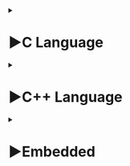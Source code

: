 <details>
  <summary><h1>▶C Language</h1></summary>

<details>
  <summary><h2>Complier</h2></summary>
	
Quy trình dịch là quá trình chuyển đổi từ ngôn ngữ bậc cao (NNBC) (C/C++, Pascal, Java, C#…) sang ngôn ngữ đích (ngôn ngữ máy) để máy tính có thể hiểu và thực thi. Ngôn ngữ lập trình C là một ngôn ngữ dạng biên dịch. Chương trình được viết bằng C muốn chạy được trên máy tính phải trải qua một quá trình biên dịch để chuyển đổi từ dạng mã nguồn sang chương trình dạng mã thực thi. Quá trình được chia ra làm 4 giai đoạn chính:
+ Giai đoàn tiền xử lý (Pre-processor)
+ Giai đoạn dịch NNBC sang Asembly (Compiler)
+ Giai đoạn dịch asembly sang ngôn ngữ máy (Asember)
+ Giai đoạn liên kết (Linker)
![image](https://github.com/hunggiao/Embedded-Interview/assets/133474779/3f495174-6b9e-4150-94d1-a534fbd11454)

**1. Giai đoạn tiền xử lý – Preprocessor**
Giai đoạn này sẽ thực hiện:
+ Nhận mã nguồn
+ Xóa bỏ tất cả chú thích, comments của chương trình
+ Chỉ thị tiền xử lý (bắt đầu bằng #) cũng được xử lý

	_Ví dụ_: chỉ thị #include cho phép ghép thêm mã chương trình của một tệp tiêu để vào mã nguồn cần dịch. Các hằng số được định nghĩa bằng #define sẽ được thay thế bằng giá trị cụ thể tại mỗi nơi sử dụng trong chương trình.
	
**2. Công đoạn dịch Ngôn Ngữ Bậc Cao sang Assembly**
+ Phân tích cú pháp (syntax) của mã nguồn NNBC
+ Chuyển chúng sang dạng mã Assembly là một ngôn ngữ bậc thấp (hợp ngữ) gần với tập lệnh của bộ vi xử lý.

**3. Công đoạn dịch Assembly**
+ Dich chương trình => Sang mã máy 0 và 1
+ Một tệp mã máy (.obj) sinh ra trong hệ thống sau đó.

**4. Giai đoạn Linker**
+ Trong giai đoạn này mã máy của một chương trình dịch từ nhiều nguồn (file .c hoặc file thư viện .lib) được liên kết lại với nhau để tạo thành chương trình đích duy nhất
+ Mã máy của các hàm thư viện gọi trong chương trình cũng được đưa vào chương trình cuối trong giai đoạn này.
+ Chính vì vậy mà các lỗi liên quan đến việc gọi hàm hay sử dụng biến tổng thể mà không tồn tại sẽ bị phát hiện. Kể cả lỗi viết chương trình chính không có hàm main() cũng được phát hiện trong liên kết.

=> Kết thúc quá trình tất cả các đối tượng được liên kết lại với nhau thành một chương trình có thể thực thi được (executable hay .exe) thống nhất.

</details>

<details>
  <summary><h2>Phân vùng nhớ</h2></summary>

![image](https://github.com/hunggiao/Embedded-Interview/assets/133474779/4852764e-2926-47d6-86d2-aadc7d29bc7f)

**1. Text:**
* Quyền truy cập chỉ Read và nó chưa lệnh để thực thi nên tránh sửa đổi instruction.
* Chứa khai báo hằng số trong chương trình (.rodata)

**2. Data:**
* Quyền truy cập là read-write.
* Chứa biến toàn cục or biến static với giá trị khởi tạo khác không.
* Được giải phóng khi kết thúc chương trình.

**3. Bss:**
* Quyền truy cập là read-write.
* Chứa biến toàn cục or biến static với giá trị khởi tạo bằng không or không khởi tạo.
* Được giải phóng khi kết thúc chương trình.

**4. Stack:**
* Quyền truy cập là read-write.
* Được sử dụng cấp phát cho biến local, input parameter của hàm,…
* Sẽ được giải phóng khi ra khỏi block code/hàm

**5. Heap:**
* Quyền truy cập là read-write.
* Được sử dụng để cấp phát bộ nhớ động như: Malloc, Calloc, …
* Sẽ được giải phóng khi gọi hàm free,…

***:point_right: Stack và Heap ?***
* Bộ nhớ Heap và bộ nhớ Stack bản chất đều cùng là vùng nhớ được tạo ra và lưu trữ trong RAM khi chương trình được thực thi.
* Bộ nhớ Stack được dùng để lưu trữ các biến cục bộ trong hàm, tham số truyền vào... Truy cập vào bộ nhớ này rất nhanh và được thực thi khi chương trình được biên dịch.
* Bộ nhớ Heap được dùng để lưu trữ vùng nhớ cho những biến con trỏ được cấp phát động bởi các hàm malloc - calloc - realloc (trong C)
* Kích thước vùng nhớ
> Stack: kích thước của bộ nhớ Stack là cố định, tùy thuộc vào từng hệ điều hành, ví dụ hệ điều hành Windows là 1 MB, hệ điều hành Linux là 8 MB (lưu ý là con số có thể khác tùy thuộc vào kiến trúc hệ điều hành của bạn).

> Heap: kích thước của bộ nhớ Heap là không cố định, có thể tăng giảm do đó đáp ứng được nhu cầu lưu trữ dữ liệu của chương trình.
* Đặc điểm vùng nhớ
> Stack: vùng nhớ Stack được quản lý bởi hệ điều hành, dữ liệu được lưu trong Stack sẽ tự động hủy khi hàm thực hiện xong công việc của mình.

> Heap: Vùng nhớ Heap được quản lý bởi lập trình viên (trong C hoặc C++), dữ liệu trong Heap sẽ không bị hủy khi hàm thực hiện xong, điều đó có nghĩa bạn phải tự tay hủy vùng nhớ bằng câu lệnh free (trong C), và delete hoặc delete [] (trong C++), nếu không sẽ xảy ra hiện tượng rò rỉ bộ nhớ. 

_Lưu ý:_ việc tự động dọn vùng nhớ còn tùy thuộc vào trình biên dịch trung gian.
* Vấn đề lỗi xảy ra đối với vùng nhớ
> Stack: bởi vì bộ nhớ Stack cố định nên nếu chương trình bạn sử dụng quá nhiều bộ nhớ vượt quá khả năng lưu trữ của Stack chắc chắn sẽ xảy ra tình trạng tràn bộ nhớ Stack (Stack overflow), các trường hợp xảy ra như bạn khởi tạo quá nhiều biến cục bộ, hàm đệ quy vô hạn,...

_Ví dụ về tràn bộ nhớ Stack với hàm đệ quy vô hạn:_
```
int foo(int x){

   printf("De quy khong gioi han\n");
    
   return foo(x);
    
}
```
> Heap: Nếu bạn liên tục cấp phát vùng nhớ mà không giải phóng thì sẽ bị lỗi tràn vùng nhớ Heap (Heap overflow).
Nếu bạn khởi tạo một vùng nhớ quá lớn mà vùng nhớ Heap không thể lưu trữ một lần được sẽ bị lỗi khởi tạo vùng nhớ Heap thất bại.

_Ví dụ trường hợp khởi tạo vùng nhớ Heap quá lớn:_

`int *A = (int *)malloc(18446744073709551615);`

</details>

<details>
  <summary><h2>Macro, Function, Inline</h2></summary>

**1. Macro:**

* Được xử lý bởi preprocessor
* Thay thế đoạn code được khai báo macro vào bất cứ chỗ nào xuất hiện macro đó
* VD: #define SUM(a,b)     (a+b)
* Preprocessor khi gặp bất kỳ lời gọi SUM(first+last) nào thì thay ngay bằng (first+last)

**2. Inline:**

* Được xử lý bởi compiler
* Được khai báo với từ khóa inline
* Khi compiler thấy bất kỳ chỗ nào xuất hiện inline function, nó sẽ thay thế chỗ đó bởi định nghĩa của hàm đã được compile tương ứng. –> Phần được thay thế không phải code mà là đoạn code đã được compile
	
**3. Function**

* Khi thấy hàm được gọi, compiler sẽ phải lưu con trỏ chương trình PC hiện tại vào stack; chuyển PC tới hàm được gọi, thực hiện hàm đó xong và lấy kết quả trả về; sau đó quay lại vị trí ban đầu trong stack trước khi gọi hàm và tiếp tục thực hiện chương trình.
* Như có thể thấy, các này khiến chương trình tốn thời gian hơn là chỉ cần thay thế đoạn code đã được compile (cách của inline function)

**4. So sánh**

* Macro đơn giản là chỉ thay thế đoạn code macro vào chỗ được gọi trước khi được biên dịch
* Inline thay thế đoạn mã code đã được biên dịch vào chỗ được gọi
* Hàm bình thường phải tạo một function call, lưu địa chỉ trước khi gọi hàm vào stack sau đó mới thực hiện hàm và sau cùng là quay trở về địa chỉ trên stack trước khi gọi hàm và thực hiện tiếp chương trình
* Macro khiến code trở nên dài hơn rất nhiều so với bình thường nhưng thời gian chạy nhanh.
* Hàm inline cũng khiến code dài hơn, tuy nhiên nó làm giảm thời gian chạy chương trình
* Hàm bình thường sẽ phải gọi function call nên tốn thời gian hơn inline function nhưng code ngắn gọn hơn.

</details>

<details>
  <summary><h2>Thao tác BIT</h2></summary>

**1. AND: x=y & z**

![image](https://github.com/hunggiao/Embedded-Interview/assets/133474779/4792bda0-11e7-42ab-be91-24f3913a14cb)
![image](https://github.com/hunggiao/Embedded-Interview/assets/133474779/d3561b69-3f42-43be-882b-4521d221ab60)

**2. NOT: x=~y**

![image](https://github.com/hunggiao/Embedded-Interview/assets/133474779/171570a9-e47e-426f-b767-936f07b3da5c)
![image](https://github.com/hunggiao/Embedded-Interview/assets/133474779/bb83e7dd-62e9-42b4-88a4-eacea3ede919)

**3. OR: x=y | z**

![image](https://github.com/hunggiao/Embedded-Interview/assets/133474779/38cba77d-f2be-4fc5-b936-8c19f6652cd0)
![image](https://github.com/hunggiao/Embedded-Interview/assets/133474779/2bba2c0c-d39c-4349-94a0-59f17229c219)

**4. XOR: x = y ^ z**

![image](https://github.com/hunggiao/Embedded-Interview/assets/133474779/328b53db-f44c-4519-b35b-65275ce82205)
![image](https://github.com/hunggiao/Embedded-Interview/assets/133474779/62261a3f-24f3-452b-b13d-4322da32269b)
  
**5. Dịch Bit: >> (Dịch phải) và << ( Dịch trái )**
 
![image](https://github.com/hunggiao/Embedded-Interview/assets/133474779/2e1f97a1-a4d2-4422-923c-546b76e0d9f7)
***
**:blue_square: Ví dụ: Giả sử có 1 vi điều khiển 8bit (1 lần quét điều khiển được 8 chân)**

![image](https://github.com/hunggiao/Embedded-Interview/assets/133474779/e7d842d4-46ba-405e-885c-79b5e9e6ab99)
* Xây dựng thuật toán set mức cao thấp tại các chân pin:

> Thuật toán set mức cao: PORTA=0b00000000
```
    PORTA = PORTA |(0b10000000 >> pin);
```

=> Giả sử set chân PIN4 về mức cao thì pin=5, 0b10000000 dịch sang phải 5 bit là: 0b00001000 rồi thực hiện phép OR với PORTA thì cho kết quả là: 0b00001000 (chân PIN4 đã set về mức cao).
> Thuật toán set mức thấp: PORTA=0b11111111
```
    PORTA = PORTA & ~(0b10000000 >> pin); 
```

=> Giả sử set chân PIN3 về mức thấp thì pin=4, 0b10000000 dịch sang phải 4 bit là: 0b00010000, NOT của 0b00010000 là 0b11101111 rồi thực hiện phép AND với PORTA thì cho kết quả là: 0b11101111 (chân PIN3 đã set về mức thấp).

</details>

<details>
  <summary><h2>Struct và union</h2></summary>

Về mặt ý nghĩa, struct và union cơ bản giống nhau. Tuy nhiên, về mặt lưu trữ trong bộ nhớ, chúng có sự khác biệt rõ rệt như sau:

* Struct: Dữ liệu của các thành viên của struct được lưu trữ ở những vùng nhớ khác nhau. Do đó kích thước của 1 struct tối thiểu bằng kích thước các thành viên cộng lại tại vì còn phụ thuộc vào bộ nhớ đệm (struct padding)

* Union : Dữ liệu các thành viên sẽ dùng chung 1 vùng nhớ. Kích thước của union được tính là kích thước lớn nhất của kiểu dữ liệu trong union. Việc thay đổi nội dung của 1 thành viên sẽ dẫn đến thay đổi nội dung của các thành viên khác.

</details>

<details>
  <summary><h2>Static</h2></summary>

* Biến static cục bộ là biến được khởi tạo 1 lần duy nhất và tồn tại trong suốt thời gian chạy chương trình. Giá trị của nó không bị mất đi khi kết thúc hàm. Khác với biến static toàn cục là có thể gọi bất cứ đâu trong chương trình, biến static cục bộ chỉ có thể gọi trong nội bộ hàm khởi tạo nó. Mỗi lần hàm được gọi, giá trị của biến chính bằng giá trị tại lần gần nhất hàm được gọi.
* Biến static toàn cục chỉ được truy cập và sử dụng trong nội bộ file khai báo nó, những file khác không truy cập được.

</details>

<details>
  <summary><h2>Pointer</h2></summary>
	
**:blue_square: Khái niệm con trỏ**
* Bộ nhớ RAM chứa rất nhiều ô nhớ, mỗi ô nhớ có kích thước 1 byte.
* Mỗi ô nhớ có địa chỉ duy nhất và địa chỉ này được đánh số từ 0 trở đi. Nếu CPU 32 bit thì có 2^32 địa chỉ có thể đánh cho các ô nhớ trong RAM.

![image](https://github.com/hunggiao/Embedded-Interview/assets/133474779/f787560d-631e-419e-a6bc-0724e36628c1)

* Khi khai báo biến, trình biên dịch dành riêng một vùng nhớ với địa chỉ duy nhất để lưu biến. Trình biên dịch có nhiệm vụ liên kết địa chỉ ô nhớ đó với tên biến. Khi gọi tên biến, nó sẽ truy xuất tự động đến ô nhớ đã liên kết với tên biến để lấy dữ liệu. Các bạn phải luôn phân biệt giữa địa chỉ bộ nhớ và dữ liệu được lưu trong đó.

![image](https://github.com/hunggiao/Embedded-Interview/assets/133474779/83344433-7a60-4968-aa31-1cd15283555f)

* Địa chỉ của biến bản chất cũng là một con số thường được biểu diễn ở hệ cơ số 16. Ta có thể sử dụng con trỏ (pointer) để lưu địa chỉ của các biến.

**:blue_square: Con trỏ là gì?**

* Trong ngôn ngữ C/C++, con trỏ (pointer) là những biến lưu trữ địa chỉ bộ nhớ của những biến khác.

![image](https://github.com/hunggiao/Embedded-Interview/assets/133474779/aee473df-3636-43fd-ad0d-4407df5c47fd)

* Trong hình trên, biến var lưu giá trị 5 có địa chỉ là 0x61ff08. Biến pointVar là biến con trỏ, lưu địa chỉ của biến var (trỏ đến vùng nhớ của biến var), tức là nó lưu giá trị 0x61ff08.

**1. Con trỏ NULL:**

* Con trỏ NULL là con trỏ lưu địa chỉ 0x00000000. Tức địa chỉ bộ nhớ 0, có ý nghĩa đặc biệt, cho biết con trỏ không trỏ vào đâu cả.

```
int *p2;//con trỏ chưa khởi tạo, vẫn trỏ đến một vùng nhớ nào đó không xác định
int *p3 = NULL;//con trỏ null không trỏ đến vùng nhớ nào
```

**2. Con trỏ hàm:**

* Con trỏ hàm là con trỏ được tạo ra để lưu trữ địa chỉ của một hàm trong bộ nhớ máy tính.

* Một con trỏ hàm có thể khởi tạo theo mẫu sau:

<kiểu trả về> (*<tên con trỏ>)(<danh sách đối số>);

**3. Con trỏ void:**

* Con trỏ void là con trỏ có thể trỏ đến các vùng nhớ có các kiểu dữ liệu khác nhau

```
int n;
float f;
double d;

void *ptr;
ptr = &n; // ok
ptr = &f; // ok
ptr = &d; // ok
```

* Tuy nhiên, con trỏ void không xác định được kiểu dữ liệu của vùng nhớ mà nó trỏ tới. Vì vậy muốn truy cập xuất trực tiếp nội dung, ta cần ép kiểu cho con trỏ đó.

**4. Pointer to pointer:**

* Pointer to pointer là một loại con trỏ dùng để lưu trữ địa chỉ của biến con trỏ.
* Con trỏ trỏ đến con trỏ hoạt động như một con trỏ thông thường. Chúng ta có thể sử dụng toán tử dereference (*) để truy cập giá trị của con trỏ.

```
int main()	{

	int value = 100;
	int *ptr = &value;
	int **p_to_p = &ptr;

	pirntf("%p", p_to_p); //In ra địa chỉ của con trỏ ptr
	printf("%p", *p_to_p); //In ra địa chỉ mà con trỏ ptr đang trỏ đến (địa chỉ của biến value)
	printf("%d", **p_to_p); //In ra giá trị mà con trỏ ptr đang trỏ đến (giá trị của biến value)

	return 0;
}
```

</details>
</details>

<details>
  <summary><h1>▶C++ Language</h1></summary>
<details>
  <summary><h2>Class trong C++</h2></summary>

**1. Class là gì?**

Class hay lớp là một mô tả trừu tượng (abstract) của nhóm các đối tượng (object) có cùng bản chất, ngược lại mỗi một đối tượng là một thể hiện cụ thể (instance) cho những mô tả trừu tượng đó. Một class trong C++ sẽ có các đặc điểm sau:

* Một class bao gồm các thành phần dữ liệu (thuộc tính hay property) và các phương thức (hàm thành phần hay method).

* Class thực chất là một kiểu dữ liệu do người lập trình định nghĩa.

*  Trong C++, từ khóa class sẽ chỉ điểm bắt đầu của một class sẽ được cài đặt.

**_Ví dụ về một class đơn giản, class Car:_** Một chiếc xe hơi vậy thì sẽ có chung những đặc điểm là đều có vô lăng, có bánh xe nhiều hơn 3, có động cơ… Đó là một class, một cái model hay mẫu mà người ta đã quy định là nếu đúng như vậy thì nó là xe hơi. Nhưng mà xe thì có thể có nhiều hãng khác nhau, BMW, Vinfast, Toyota… Thì mỗi hãng xe lại có những model xe khác nhau nhưng chúng đều là xe hơi. Vậy thì trong lập trình cũng vậy, class là quy định ra một mẫu, một cái model mà các thể hiện của nó (instance) hay đối tượng (object) phải tuân theo.

**2. Khai báo class và sử dụng class**

**_Ví dụ một class cơ bản:_**

```
class Person {
public:
   string firstName; // property
   string lastName; // property
   int age; // property
   void fullname() { // method
      cout << firstName << ' ' << lastName;
   }
};
```

- Cú pháp tạo object của một class và sử dụng các thuộc tính và phương thức:

```
Person person;
person.firstName = "Khiem";
person.lastName = "Le";
person.fullname(); // sẽ in ra màn hình là "Khiem Le"
```

**3. Access modifiers & properties declaration**

Access modifier là phạm vi truy cập của các thuộc tính và phương thức sẽ được khai báo bên dưới nó. Có 3 phạm vi truy cập trong C++ là public, private và protected:

 * Các thuộc tính và phương thức khai báo public thì có thể được truy cập trực tiếp thông qua instance của class đó. Các thuộc tính nên khai báo là public nếu bạn không có ràng buộc điều kiện trước khi gán (người dùng có thể thoải mái gán giá trị) hoặc bạn không cần xử lý trước khi trả về giá trị thuộc tính

 * Các thuộc tính private thường được sử dụng khi bạn không mong muốn người khác có thể tùy ý gán giá trị hoặc là bạn muốn xử lý trước khi trả về giá trị

 * Đối với protected, các phương thức và thuộc tính chỉ có thể truy cập qua các class kế thừa nó hoặc chính nó.

***Ví dụ:***

```
class MyClass
{
   public:
          int public_property;
   private:
          int _private_property;
};
```

**4. Method declaration**

- Phương thức cũng giống như một hàm bình thường.

- Đối với phương thức thì có hai cách định nghĩa thi hành: định nghĩa thi hành trong lúc định nghĩa class và định nghĩa thi hành bên ngoài class.

- Định nghĩa thi hành bên trong class:

```
class Animal {
  public:
         string sound;
         void makeNoise() {
         cout << sound;
         }
};
```

- Định nghĩa thi hành bên ngoài class:

```
class Animal {
   public:
          string sound;
          void makeNoise();
};
void Animal::makeNoise() {
   cout << sound;
}
```

**4. Contructor**

- Constructor hay hàm dựng là một hàm đặc biệt, nó sẽ được gọi ngay khi chúng ta khởi tạo một object.

```
class Person {
   public:
	string firstName;
	string lastName;
	int age;
	Person(string _firstName, string _lastName, int _age)
	{
	  firstName = _firstName;
	  lastName = _lastName;
	  age = _age;
	}
	void fullname() {
		cout << firstName << ' ' << lastName;
	}
};
```

**5. Static member**

- Static member hay thành viên tĩnh trong class C++ cũng tương tự như với static variable (biến tĩnh) trong function. Đối với function, sau khi thực hiện xong khối lệnh và thoát thì biến tĩnh vẫn sẽ không mất đi. Đối với class, thành viên tĩnh sẽ là thuộc tính dùng chung cho tất cả các đối tượng của class đó, cho dù là không có đối tượng nào tồn tại. Tức là bạn có thể khai báo nhiều object, mỗi object các thuộc tính của nó đều khác nhau nhưng riêng static thì chỉ có một và static member tồn tại trong suốt chương trình cho dù có hay không có object nào của nó hay nói ngắn gọn là dùng chung một biến static.

</details>
	
<details>
  <summary><h2>Đặc tính của lập trình hướng đối tượng</h2></summary>

**:blue_square:** **Có 4 đặc tính quan trọng của lập trình hướng đối tượng trong C++ mà chúng ta cần nắm vững sau đây:**

**1. Inheritance (Tính kế thừa)**

- Tính kế thừa trong lập trình hướng đối tượng có ý nghĩa, một class có thể kế thừa các thuộc tính của một class khác đã tồn tại trước đó.

- Khi một class con được tạo ra bởi việc kế thừa thuộc tính của class cha thì chúng ta sẽ gọi class con đó là subclass trong C++, và class cha chính là superclass trong C++.

**2. Abstraction (Tính trừu tượng)**

- Tính trừu tượng trong lập trình hướng đối tượng là một khả năng mà chương trình có thể bỏ qua sự phức tạp bằng cách tập trung vào cốt lõi của thông tin cần xử lý.

- Điều đó có nghĩa, bạn có thể xử lý một đối tượng bằng cách gọi tên một phương thức và thu về kết quả xử lý, mà không cần biết làm cách nào đối tượng đó được các thao tác trong class.

- Ví dụ đơn giản, bạn có thể nấu cơm bằng nồi cơm điện bằng cách rất đơn giản là ấn công tắc nấu, mà không cần biết là bên trong cái nồi cơm điện đó đã làm thế nào mà gạo có thể nấu thành cơm.

**3. Polymorphism (Tính đa hình)**

- Tính đa hình trong lập trình hướng đối tượng là một khả năng mà một phương thức trong class có thể đưa ra các kết quả hoàn toàn khác nhau, tùy thuộc vào dữ liệu được xử lý.

- Ví dụ đơn giản, cùng là một class quản lý dữ liệu là các con vật, thì hành động sủa hay kêu của chúng được định nghĩa trong class sẽ cho ra kết quả khác nhau, ví dụ nếu là con mèo thì kêu meo meo, còn con chó thì sủa gâu gâu chẳng hạn.

**4. Encapsulation (Tính đóng gói)**

- Tính đóng gói trong lập trình hướng đối tượng có ý nghĩa không cho phép người sử dụng các đối tượng thay đổi trạng thái nội tại của một đối tượng, mà chỉ có phương thức nội tại của đối tượng có thể thay đổi chính nó.
- Điều đó có nghĩa, dữ liệu và thông tin sẽ được đóng gói lại, giúp các tác động bên ngoài một đối tượng không thể làm thay đổi đối tượng đó, nên sẽ đảm bảo tính toàn vẹn của đối tượng, cũng như giúp dấu đi các dữ liệu thông tin cần được che giấu.
- Ví dụ đơn giản, khi bạn dùng một cái iphone, bạn không thể thay đổi các cấu trúc bên trong của hệ điều hành iOS, mà chỉ có Apple mới có thể làm được điều này thôi.

</details>
	
<details>
  <summary><h2>Các đối tượng trong C++</h2></summary>
	
## Namespace

**1. Tình huống:**

- Khi đang lập trình trong một file A bạn include 2 file B và C, nhưng 2 file này có cùng định nghĩa một hàm function() giống nhau về tên và tham số truyền vào, nhưng xử lý của mỗi hàm ở mỗi file là khác nhau, vấn đề đặt ra là code làm sao để trình biên dịch hiểu được khi nào bạn muốn gọi function của file B, khi nào bạn muốn gọi function của file C. Khi gọi hàm function() ở file A, trình biên dịch sẽ không biết được hàm function() bạn muốn gọi là hàm được định nghĩa ở file B hay file C. Vì vậy trình biên dịch chương trình sẽ báo lỗi.

**2. Định nghĩa:**

- Namespace là từ khóa trong C++ được sử dụng để định nghĩa một phạm vi nhằm mục đích phân biệt các hàm, lớp, biến, ... cùng tên trong các thư viện khác nhau.
***
## Template

* Template (khuôn mẫu) là một từ khóa trong C++, và là một kiểu dữ liệu trừu tượng tổng quát hóa cho các kiểu dữ liệu int, float, double, bool...
* Template trong C++ có 2 loại đó là function template & class template.
* Template giúp người lập trình định nghĩa tổng quát cho hàm và lớp thay vì phải nạp chồng (overloading) cho từng hàm hay phương thức với những kiểu dữ liệu khác nhau.
***
## Vector

Giống như là mảng (array), vector trong C++ là một đối tượng dùng để chứa các đối tượng khác, và các đối tượng được chứa này cũng được lưu trữ một cách liên tiếp trong vector.

Tuy nhiên, nếu như số lượng phần tử (size) của một mảng là cố định, thì ở vector, nó hoàn toàn có thể thay đổi trong suốt quá trình làm việc của chương trình.

**Modifiers**

**1. push_back():** Hàm đẩy một phần tử vào vị trí sau cùng của vector. Nếu kiểu của đối tượng được truyền dưới dạng tham số trong push_back() không giống với kiểu của vector thì sẽ bị ném ra.

> ten-vector.push_back(ten-cua-phan-tu);

**2. assign():** Nó gán một giá trị mới cho các phần tử vector bằng cách thay thế các giá trị cũ.

> ten-vector.assign(int size, int value);

**3. pop_back():** Hàm pop_back () được sử dụng để xóa đi phần tử cuối cùng một vector.

**4. insert():** Hàm này chèn các phần tử mới vào trước phần tử trước vị trí được trỏ bởi vòng lặp. Chúng ta cũng có thể chuyển một số đối số thứ ba, đếm số lần phần tử được chèn vào trước vị trí được trỏ.

**5. erase():** Hàm được sử dụng để xóa các phần tử tùy theo vị trí vùng chứa
	
**6. emplace():** Nó mở rộng vùng chứa bằng cách chèn phần tử mới vào

**7. emplace_back():** Nó được sử dụng để chèn một phần tử mới vào vùng chứa vector, phần tử mới sẽ được thêm vào cuối vector

**8. swap():** Hàm được sử dụng để hoán đổi nội dung của một vector này với một vector khác cùng kiểu. Kích thước có thể khác nhau.

**9. clear():** Hàm được sử dụng để loại bỏ tất cả các phần tử của vùng chứa vector.
***
## Map

**1. Khái niệm:**
	
- Map trong C++ là một tập hợp các phần tử được sắp xếp theo thứ tự cụ thể, mà mỗi phần tử trong đó được hình thành bởi sự kết hợp của một cặp khóa và giá trị (key & value), với mỗi khóa là duy nhất trong map. Trong map, các khóa (key) được sử dụng để sắp xếp và xác định giá trị (value) tương ứng được liên kết với nó. Mỗi khóa trong map là duy nhất và không được phép trùng lặp. Các giá trị trong map thì có thể trùng lặp, chúng có thể thay đổi giá trị, cũng như là được chèn hoặc xóa khỏi map.

**2. Sử dụng map:**

- Để sử dụng map bạn cần khai báo: ```#include<map>```
	
- Để khai báo một biến kiểu map, ta có công thức chung sau:

```
map<kiểu dữ liệu, kiểu dữ liệu> tên biến;

map<int, int> a;
map<char, int> b;
```

**3. Các phép toán cơ bản của map**

- Trả về kích thước hiện tại của map: ```m.size();```

- Kiểm tra map có rỗng hoặc không: ```m.empty(); // trả về true nếu map rỗng, false nếu không rỗng```
	
- Truy cập phần tử trong map: ```m[x]; // truy cập value của khóa x```
	
- Chỉnh sửa phần tử trong map (phần tử chỉnh sửa phải ở dạng "cặp"): ```m.insert(x);```
	
- Xóa phần tử trong map: ```m.erase(x);```

- Xóa tất cả phần tử trong map: ```m.clear();```
***
## Linked list

**1. Khái niệm:**
- Danh sách liên kết đơn (Single Linked List) là một cấu trúc dữ liệu động, nó là một danh sách mà mỗi phần tử đều liên kết với phần tử đúng sau nó trong danh sách. Mỗi phần tử (được gọi là một node hay nút) trong danh sách liên kết đơn là một cấu trúc có hai thành phần:
	
	- Thành phần dữ liệu: lưu thông tin về bản thân phần tử đó.
	
	- Thành phần liên kết: lưu địa chỉ phần tử đứng sau trong danh sách, nếu phần tử đó là phần tử cuối cùng thì thành phần này bằng NULL.

![image](https://github.com/hunggiao/Embedded-Interview/assets/133474779/8bc662b5-c0c5-4850-ae00-905001dbd7b2)

**2. Đặc điểm:**

- Do danh sách liên kết đơn là một cấu trúc dữ liệu động, được tạo nên nhờ việc cấp phát động nên nó mang một số đặc điểm sau đây:

	- Được cấp phát bộ nhớ khi chạy chương trình
	
	- Có thể đổi thay kích thước qua việc thêm, xóa phần tử
	
	- Kích thước tối đa phụ thuộc vào bộ nhớ khả dụng của RAM
	
	- Các phần tử được lưu trữ tự nhiên (không liên tiếp) trong RAM
- Và do tính liên kết của phần tử đầu và phần tử đứng sau nó trong danh sách liên kết đơn, nó có những đặc điểm sau:

	- Chỉ cần nắm được phần tử đầu và cuối là có thể quản lý được danh sách
	
	- Truy cập tới phần tử ngẫu nhiên phải duyệt từ đầu tới vị trí đó

	- Chỉ có thể tìm kiếm tuyến tính một phần tử
</details>
</details>

<details>
  <summary><h1>▶Embedded</h1></summary>
<details>
  <summary><h2>Protocol</h2></summary>

  ## Giao thức SPI:

**1. Khái niệm:**

![image](https://github.com/hunggiao/Embedded-Interview/assets/133474779/a0d9a012-de25-4ad0-8e82-b69457daf3df)

- SPI (Serial Peripheral Interface) là một chuẩn truyền thông nối tiếp tốc độ cao do Motorola đề xuất.
	- Các bit dữ liệu được truyền nối tiếp nhau và có xung clock đồng bộ.
   	- 1 Master có thể đấu nối song song với nhiều Slave.
   	- Tại 1 thời điểm, 1 Master chỉ giao tiếp được với 1 Slave, Master và Slave có thể cùng nhận nhận và truyền dữ liệu
   	- 1 Master giao tiếp với bao nhiêu Slave thì có bấy nhiêu chân CS.
   	  
- Bus SPI gồm có 4 đường tín hiệu:
	- SCLK: Serial Clock
	- MOSI: Master Out, Slave In
	- MISO: Master In, Slave Out
	- SS: Slave Select

 **2. Cách truyền và nhận dữ liệu:**

- Mỗi chip Master hay Slave sẽ có một thanh ghi dữ liệu 8 bit chứa dữ liệu cần gửi đi hoặc dữ liệu nhận về.
  
- Cứ mỗi xung nhịp do Master tạo ra trên chân SCLK, một bit trong thanh ghi dữ liệu của Master được truyền qua Slave trên đường MOSI, đồng thời một bit trong thanh ghi dữ liệu của Slave cũng được truyền qua cho Master trên đường MISO. Bit đó được lưu vào ô đầu tiên trong thanh ghi địa chỉ rồi dịch sang phải 1 bit, lặp lại tương tự đến khi truyền hết dữ liệu.

**3. Các chế độ hoạt động:**

- CPOL dùng để chỉ trạng thái của chân SCK ở trạng thái nghỉ. Chân SCK giữ ở mức cao khi CPOL=1 hoặc mức thấp khi CPOL=0.

- CPHA dùng để chỉ các mà dữ liệu được lấy mẫu theo xung. Dữ liệu sẽ được lấy ở cạnh lên của SCK khi CPHA = 0 hoặc cạnh xuống khi CPHA = 1.
  	- CPHA = 1: đầu tiên cho 1 xung clock trước, sau đó đưa dữ liệu vào, xung clock tiếp theo sẽ đẩy dữ liệu đi.
  	- CPHA = 0: đưa data vào trước, sau đó dùng xung clock để đẩy data đi.

 ![image](https://github.com/hunggiao/Embedded-Interview/assets/133474779/5e3edd15-bbdc-40c8-8d42-8bb46b62b65e)

	- Mode 0 (mặc định) – xung nhịp của đồng hồ ở mức thấp (CPOL = 0) và dữ liệu được lấy mẫu khi chuyển từ thấp sang cao (cạnh lên) (CPHA = 0).

	- Mode 1 - xung nhịp của đồng hồ ở mức thấp (CPOL = 0) và dữ liệu được lấy mẫu khi chuyển từ cao sang thấp (cạnh xuống) (CPHA = 1).

	- Mode 2 - xung nhịp của đồng hồ ở mức cao (CPOL = 1) và dữ liệu được lấy mẫu khi chuyển từ cao sang thấp (cạnh lên) (CPHA = 0).

	- Mode 3 - xung nhịp của đồng hồ ở mức cao (CPOL = 1) và dữ liệu được lấy mẫu khi chuyển từ thấp sang cao (cạnh xuông) (CPHA = 1).

 ![image](https://github.com/hunggiao/Embedded-Interview/assets/133474779/a270ba85-b12c-4cb9-99bb-0e56c9489549)

 ***Lưu ý:*** Khi giao tiếp SPI giữa vi điều khiển và các thiết bị ngoại vi khác như IC, cảm biến thì 2 bên bắt buộc hoạt động cùng Mode, nếu không dữ liệu truyền nhận có thể bị đọc sai.

 ## Giao thức I2C:

 **1. Khái niệm:**

![image](https://github.com/hunggiao/Embedded-Interview/assets/133474779/a2a4cb41-69dd-4218-91df-6f694129b58d)

- I2C chỉ sử dụng hai dây để truyền dữ liệu giữa các thiết bị:
 
	- SDA (Serial Data) - đường truyền cho master và slave để gửi và nhận dữ liệu.
 
	- SCL (Serial Clock) - đường mang tín hiệu xung nhịp.
 
- I2C là một giao thức truyền thông nối tiếp, vì vậy dữ liệu được truyền từng bit dọc theo một đường duy nhất (đường SDA).

- Khi Master và Slave không giao tiếp với nhau, chân SDA và SCL luôn ở mức cao (có điện trở kéo lên).

**2. Các  bước truyền dữ liệu:**

![image](https://github.com/hunggiao/Embedded-Interview/assets/133474779/f9da16b4-9234-41b8-9d7d-1a6f8c25a9a0)


- Master gửi điều kiện khởi động đến mọi slave được kết nối bằng cách chuyển đường SDA từ mức điện áp cao sang mức điện áp thấp trước khi chuyển đường SCL từ mức cao xuống mức thấp.

- Master gửi cho mỗi slave địa chỉ 7 hoặc 10 bit của slave mà nó muốn giao tiếp, cùng với bit đọc / ghi.
	- Bit đọc/ghi cho slave biết master muốn ghi dữ liệu vào nó hay nhận dữ liệu từ nó. Nếu master muốn gửi dữ liệu đến slave, bit đọc / ghi ở mức điện áp thấp. Nếu master đang yêu cầu dữ liệu từ slave, thì bit ở mức điện áp cao.

- Mỗi slave sẽ so sánh địa chỉ được gửi từ master với địa chỉ của chính nó. Nếu địa chỉ phù hợp, nó sẽ gửi lại một bit ACK điện áp thấp cho master. Nếu địa chỉ không khớp, slave không làm gì cả và đường SDA vẫn ở mức cao
  
- Master gửi hoặc nhận khung dữ liệu.
 
- Sau khi mỗi khung dữ liệu được chuyển, thiết bị nhận trả về một bit ACK khác cho thiết bị gửi để xác nhận đã nhận thành công khung.
 
- Để dừng truyền dữ liệu, master gửi điều kiện dừng đến slave bằng cách chuyển đổi mức cao SCL trước khi chuyển mức cao SDA.

## Giao thức UART:

**1. Khái niệm:**

![image](https://github.com/hunggiao/Embedded-Interview/assets/133474779/b43f2639-f3c1-48ec-a909-dad3fc10eeed)


- UART là giao thức không đồng bộ, do đó không có đường clock nào điều chỉnh tốc độ truyền dữ liệu. Người dùng phải đặt cả hai thiết bị để giao tiếp ở cùng tốc độ. Tốc độ này được gọi là tốc độ truyền, được biểu thị bằng bit trên giây hoặc bps. 

- Các UART giao tiếp giữa hai nút riêng biệt bằng cách sử dụng một cặp dẫn và một nối đất chung.
  	- TX: truyền dữ liệu
  	- RX: nhận dữ liệu
- Tại 1 thời điểm, UART có thể cùng truyền và nhận dữ liệu

- Ở trạng thái không giao tiếp, chân TX luôn ở mức cao (có điện trở kéo lên).

- UART là một giao thức một master, một slave, trong đó một thiết bị được thiết lập để giao tiếp với duy nhất một thiết bị khác.

**2. Cách truyền, nhận dữ liệu:**

- Dữ liệu truyền qua UART được tổ chức thành các gói. Mỗi gói chứa 1 bit bắt đầu, 5 đến 9 bit dữ liệu (tùy thuộc vào UART), một bit chẵn lẻ tùy chọn và 1 hoặc 2 bit dừng.
  
![image](https://github.com/hunggiao/Embedded-Interview/assets/133474779/5572383e-070d-4c24-9837-b5189a6cf680)

- Start bit: Để bắt đầu truyền dữ liệu, UART truyền sẽ kéo đường truyền từ mức cao xuống mức thấp trong một chu kỳ clock. Khi UART nhận phát hiện sự chuyển đổi điện áp cao xuống thấp, nó bắt đầu đọc các bit trong khung dữ liệu ở tần số của tốc độ truyền.

- Khung dữ liệu chứa dữ liệu thực tế được chuyển. Nó có thể dài từ 5 bit đến 8 bit nếu sử dụng bit chẵn lẻ. Nếu không sử dụng bit chẵn lẻ, khung dữ liệu có thể dài 9 bit. Trong hầu hết các trường hợp, dữ liệu được gửi với bit ít quan trọng nhất trước tiên.

- Bit chẵn lẻ: là một cách để UART nhận cho biết liệu có bất kỳ dữ liệu nào đã thay đổi trong quá trình truyền hay không (bức xạ điện từ, tốc độ truyền không khớp hoặc truyền dữ liệu khoảng cách xa). Sau khi UART nhận đọc khung dữ liệu, nó sẽ đếm số bit có giá trị là 1 và kiểm tra xem tổng số là số chẵn hay lẻ. Nếu bit chẵn lẻ là 0 (tính chẵn), thì tổng các bit 1 trong khung dữ liệu phải là một số chẵn. Nếu bit chẵn lẻ là 1 (tính lẻ), các bit 1 trong khung dữ liệu sẽ tổng thành một số lẻ. Khi bit chẵn lẻ khớp với dữ liệu, UART sẽ biết rằng quá trình truyền không có lỗi. Nhưng nếu bit chẵn lẻ là 0 và tổng là số lẻ; hoặc bit chẵn lẻ là 1 và tổng số là chẵn, UART sẽ biết rằng các bit trong khung dữ liệu đã thay đổi.
 
- Bit dừng: để báo hiệu sự kết thúc của gói dữ liệu, UART gửi sẽ điều khiển đường truyền dữ liệu từ điện áp thấp đến điện áp cao trong ít nhất khoảng 2 bit.

</details>

<details>
  <summary><h2>Interrupt</h2></summary>

**1. Khái niệm:**

- Ngắt là đoạn chương trình độc chạy độc lập với chương trình chính, có độ ưu tiên cao, khi xảy ra ngắt nó sẽ chạy hết chương trình ngắt sau đó mới tiếp tục chạy chương trình chính.

- Ngắt là một số sự kiện khẩn cấp bên trong hoặc bên ngoài bộ vi điều khiển xảy ra, buộc vi điều khiển tạm dừng thực hiện chương trình hiện tại, phục vụ ngay lập tức nhiệm vụ mà ngắt yêu cầu – nhiệm vụ này gọi là trình phục vụ ngắt.

- Khi xảy ra ngắt, con trỏ PC sẽ trỏ đến địa chỉ ngắt.

- Mỗi vi điều khiển có 1 trình phục vụ ngắt riêng (độ ưu tiên ngắt, địa chỉ phục vụ ngắt, cờ ngắt)

**2. Các loại ngắt:**

- Ngắt ngoài: người dùng có thể tự setup chế độ.
	- Ví dụ: Các chế độ ngắt trong arduino: 
  		- LOW: chân digital có mức 0 được giữ liên tục -> xảy ra ngắt.
  		- HIGH: chân digital có mức 1 được giữ liên tục -> xảy ra ngắt.
  		- RISING: chân digital chỉ cần có xung từ mức 0 lên mức 1 -> xảy ra ngắt.
  		- FALLING: chân digital chỉ cần có xung từ mức 1 xuống mức 0 -> xảy ra ngắt.
- Ngắt truyên thông:

  ![image](https://github.com/hunggiao/Embedded-Interview/assets/133474779/2b4f4abd-10de-4d1c-9546-ac5563160e6f)

:arrow_right: UART A và UART B có 2 thời điểm truyền, nhận khác nhau. Do khi truyền nhận data có thể bị thiếu hoặc sai.

:arrow_right: Do đó người ta sử dụng ngắt truyền thông ở UART B: khi chân RX có data thì nó sẽ vào chương trình ngắt để đọc data, đọc xong thì quay lại chương trình chính.

</details>
<details>
  <summary><h2>Timer</h2></summary>

**1. Khái niệm:**

- Bộ đếm/Bộ định thời: Đây là các ngoại vi được thiết kế để thực hiện một nhiệm vụ đơn giản: đếm các xung nhịp. Mỗi khi có thêm một xung nhịp tại đầu vào đếm thì giá trị của bộ đếm sẽ được tăng lên 01 đơn vị (trong chế độ đếm tiến/đếm lên) hay giảm đi 01 đơn vị (trong chế độ đếm lùi/đếm xuống).

**2. Cấu hình 1 timer:**

```
  / Time base configuration /
  TIM4_TimeBaseInit(TIM4_PRESCALER_128, 16); //bộ chia, giới hạn bộ đếm

  / Clear TIM4 update flag /
  TIM4_ClearFlag(TIM4_FLAG_UPDATE); //khi đếm đến giới hạn bộ đếm thì sẽ có cờ tràn(khi tràn -> xảy ra ngắt). Xóa cờ này 				       đi để chắc chắn không tràn

  / Enable update interrupt /
  TIM4_ITConfig(TIM4_IT_UPDATE, ENABLE); //đăng kí ngắt vào bảng vector ngắt
  
  / enable interrupts /
  enableInterrupts(); //bật các ngắt trong bảng vector

  / Enable TIM4 /
  TIM4_Cmd(ENABLE); //timer sẽ bắt đầu đếm

```
</details>

<details>
  <summary><h2>CAN</h2></summary>
	
**1. Khái niệm:**

![image](https://github.com/hunggiao/Embedded-Interview/assets/133474779/263dd880-f0be-44ab-ba28-f9d581501a57)

- Giao thức CAN có nhiều node, 1 node gồm:
  	- CAN Controller: truyền và nhận dữ liệu qua 2 dây Tx, Rx.
  	- CAN Tranceiver: xuất ra 2 mức điện áp CAN_H và CAN_L.
- 2 đầu dây có 2 điện trở 120Ω -> tiêu chuẩn CAN 2.0
- 1 node có thể vừa truyền và nhận data.
- CAN -> chống nhiễu (bắt chéo 2 dây CAN_H, CAN_L -> khoảng cách tiếp xúc 2 dây với nguồn phát ra từ trường là như nhau -> độ nhiễu như nhau)
- MCU sẽ gửi tín hiệu (bit 1, 0) xuống CAN Controller -> điều khiển CAN Tranceiver xuất 2 điện áp CAN_H, CAN_L

**2. Trạng thái "dominant" và "recessive":**

- Có 2 dạng truyền: CAN low speed, CAN high speed
  
| Thông số | CAN low speed | CAN high speed |
|---|:---:|:---:|
|Tốc độ|125 kb/s|125 kb/s tới 1 Mb/s|
|Số nút trên bus|2 tới 20|2 tới 30|
|Trạng thái dominant|CAN_H = 4V; CAN_L = 1V|CAN_H = 3.25V; CAN_L = 1.5V|
|Trạng thái recessive|CAN_H = 1.75V; CAN_L = 3.25V|CAN_H = 2.5V; CAN_L = 2.5V|
|Tính chất của cap|30pF giữa cáp và dây|2*120 ohm|
|Mức điện áp cung cấp|5V|5V|

- Giả sử CAN tuân theo dạng truyền CAN low speed -> CAN controller sẽ nhận giá trị |CAN_H - CAN_L|
  	- Nếu >= 3V -> CAN ở trạng thái dominant (bit 0)
  	- Nếu <= 1.5V -> CAN ở trạng thái recessive (bit 1)
- Tại 1 thời điểm, chỉ có 1 node truyền, các node còn lại nhận. Để nhận biết node truyền, node nhận thì ta dựa vào bit ID, bit ID càng nhỏ độ ưu tiên càng cao.
- Giả sử 1 node xuất ra CAN_H = 4V, CAN_L = 1V thì nó cũng có thể nhận lại mức điện áp đó. Tại thời điểm đó, nó hiểu là chỉ có 1 mình nó truyền dữ liệu.
***Ví dụ:*** Có 3 MCU truyền CAN low speed
MCU A: 0000 0010
MCU B: 0000 1000
MCU C: 0001 0000

:arrow_right: Giả sử MCU A truyền bit 0, MCU B và C truyền bit 1 thì khi nhận lại các MCU A, B, C không nhận lại các mức điện áp CAN_H, CAN_L ban đầu. Khi đó, MCU A hiểu là ngoài nó còn có các MCU khác cũng đang truyền dữ liệu. Mà MCU A có địa chỉ nhỏ hơn MCU B, C nên lúc đó MCU A sẽ vào chế độ truyền, MCU B và C sẽ vào chế độ nhận.

- Trong khoảng delay, CAN_H và CAN_L đều bằng 0 -> CAN controller nhận về giá trị hiệu bằng 0 -> dấu hiệu để chuyển sang bit tiếp theo.

**3. Data frame:**

![image](https://github.com/hunggiao/Embedded-Interview/assets/133474779/069d6ba6-89f4-4767-9d80-119be72854af)

Data Frame CAN (Phiên bản 2.0A) tiêu chuẩn bao gồm bảy trường bit khác nhau:

**3.1. Trường bắt đầu khung (Start Of Frame Field – SOF)**

- Với cả 2 định dạng của chuẩn CAN 2.0 thì trường bắt đầu là vị trí của bit đầu tiên trong khung. Trường này chiếm 1 bit dữ liệu. Bit đầu tiên này là một Dominant Bit (mức logic 0) đánh dấu sự bắt đầu của một Data Frame.

**3.2. Trường xác định quyền ưu tiên (Arbitration Field)**

- Định dạng vùng xác định quyền ưu tiên là khác nhau đối với dạng khung chuẩn và khung mở rộng.
● Định dạng chuẩn: vùng xác định quyền ưu tiên có độ dài 12 bit, bao gồm
11 bit ID và 1 bit RTR.
● Định dạng mở rộng: trường xác định quyền ưu tiên có độ dài 32 bit, bao
gồm có 29 bit ID, 1 bit SRR, 1 bit IDE và 1 bit RTR
- Trong đó:
	- Bit RTR (Remote Transmission Request)
		- Là bit dùng để phân biệt khung là Data Frame hay Remote Frame.
		- Nếu là Data Frame, bit này luôn bằng 0 (Dominant Bit).
		- Nếu là Remote Frame, bit này luôn bằng 1 (Recessive Bit).
	  	- Vị trí bit này luôn nằm sau bit ID.
	- Trường hợp nếu Data Frame và Remote Frame có cùng ID được gửi đi đồng thời thì Data Frame sẽ được ưu tiên hơn.
   
	- Bit SRR (Substitute Remote Request)
		- Bit này chỉ có ở khung mở rộng.
		- Bit này có giá trị là 1 (Recessive Bit).
		- So với vị trí tương ứng trong khung chuẩn thì bit này trùng với vị trí của bit RTR nên còn được gọi là bit thay thế (Substitute).
	- Giả sử có hai Node cùng truyền, một Node truyền Data Frame chuẩn, một Node truyền Data Frame mở rộng có ID giống nhau thì Node truyền khung chuẩn sẽ thắng phân xử quyền ưu tiên vì đến vị trí sau ID, khung chuẩn là bit RTR = 0, còn khung mở rộng là bit SRR = 1. Như vậy, khung chuẩn chiếm ưu thế hơn so với khung mở rộng khi có ID như nhau.
	- Bit IDE (Identifier Extension)
		- Đây là bit phân biệt giữa loại khung chuẩn và khung mở rộng: IDE = 0 quy định khung chuẩn, IDE = 1 quy định khung mở rộng.
		- Bit này nằm ở trường xác định quyền ưu tiên với khung mở rộng và ở trường điều khiển với khung chuẩn.
    
**3.3. Trường điều khiển (Control Field)**
- Khung chuẩn và khung mở rộng có định dạng khác nhau ở trường này:
	- Khung chuẩn gồm IDE, r0 và DLC (Data Length Code).
	- Khung mở rộng gồm r1, r0 và DLC.
- Trong đó:
	- Bit IDE
		- Dùng phân biệt loại khung (đã được trình bày ở trên).
		- Bit r0, r1 (hai bit dự trữ)
	- Tuy hai bit này phải được truyền là Recessive Bit bởi bộ truyền nhưng bộ nhận không quan tâm đến giá trị 2 bit này. Bộ nhận có thể nhận được các tổ hợp 00, 01, 10 hoặc 11 của r1 và r0 nhưng không coi đó là lỗi mà bỏ qua và nhận thông điệp bình thường.
	- DLC (Data Length Code)
		- Có độ dài 4 bit quy định số byte của trường dữ liệu của Data Frame
		- Chỉ được mang giá trị từ 0 đến 8 tương ứng với trường dữ liệu có từ 0 đến 8 byte dữ liệu. Data Frame có thể không có byte dữ liệu nào khi DLC = 0.
		- Giá trị lớn hơn 8 không được phép sử dụng. Hình dưới mô tả các loại mã bit mà DLC có thể chứa để quy định số byte của trường dữ liệu.
    
**3.4. Trường dữ liệu (Data Field)**

- Trường này có độ dài từ 0 đến 8 byte tùy vào giá trị của DLC ở trường điều khiển.
  
**3.5. Trường kiểm tra (Cyclic Redundancy Check Field – CRC)**

- Trường kiểm tra hay trường CRC gồm 16 bit và được chia làm hai phần là:
	- CRC Sequence: gồm 15 bit CRC tuần tự
	- CRC Delimiter: là một Recessive Bit làm nhiệm vụ phân cách trường CRC với trường ACK
	- Mã kiểm tra CRC phù hợp nhất cho các khung mà chuỗi bit được kiểm tra có chiều dài dưới 127 bit, mã này thích hợp cho việc phát hiện các trường hợp sai nhóm (Bus Error). Ở đây, tổng bit từ trường bắt đầu (SOF) đến trường dữ liệu (Data Field) tối đa là 83 bit (khung định dạng chuẩn) và 103 bit (khung định dạng mở rộng).=> Trường CRC bảo vệ thông tin trong Data Frame và Remote Frame bằng cách thêm các bit kiểm tra dự phòng ở đầu khung truyền. Ở đầu khung nhận, cũng sẽ tính toán CRC như bộ truyền khi đã nhận dữ liệu và so sánh kết quả đó với CRC Sequence mà nó đã nhận được, nếu khác nhau tức là đã có lỗi, nếu giống nhau tức là đã nhận đúng từ trường SOF đến trường dữ liệu.
   
**3.6. Trường báo nhận (Acknowledge Field – ACK)**

- Trường báo nhận hay trường ACK có độ dài 2 bit và bao gồm hai phần là ACK Slot và ACK Delimiter.
	- ACK Slot: có độ dài 1 bit, một Node truyền dữ liệu sẽ thiết lập bit này là Recessive. Khi một hoặc nhiều Node nhận chính xác giá trị thông điệp (không có lỗi và đã so sánh CRC Sequence trùng khớp) thì nó sẽ báo lại cho bộ truyền bằng cách truyền ra một Dominant Bit ngay vị trí ACK Slot để ghi đè lên Recessive Bit của bộ truyền.
	- ACK Delimiter: có độ dài 1 bit, nó luôn là một Recessive Bit. Như vậy, ta thấy rằng ACK Slot luôn được đặt giữa hai Recessive Bit là CRC Delimiter và ACK Delimiter.
   
**3.7. Trường kết thúc (End Of Frame Field – EOF)**

- Trường EOF là trường thông báo kết thúc một Data Frame hay Remote Frame.
- Trường này gồm 7 Recessive Bit.
</details>
</details>






  


  

 

 


